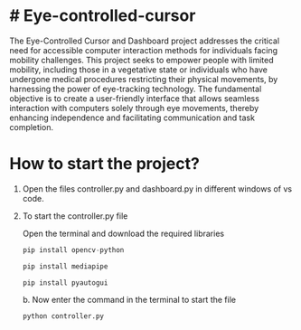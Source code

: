 # # Eye-controlled-cursor
The Eye-Controlled Cursor and Dashboard project addresses the critical need for accessible computer interaction methods for individuals facing mobility challenges. This project seeks to empower people with limited mobility, including those in a vegetative state or individuals who have undergone medical procedures restricting their physical movements, by harnessing the power of eye-tracking technology. The fundamental objective is to create a user-friendly interface that allows seamless interaction with computers solely through eye movements, thereby enhancing independence and facilitating communication and task completion.

# How to start the project?
1. Open the files controller.py and dashboard.py in different windows of vs code.
2. To start the controller.py file

    Open the terminal and download the required libraries
   ``` python
   pip install opencv-python
   ```
   ``` python
   pip install mediapipe
   ```
   ``` pyhton
   pip install pyautogui
   ```
   b. Now enter the command in the terminal to start the file
   ``` python
   python controller.py
   ```

   
